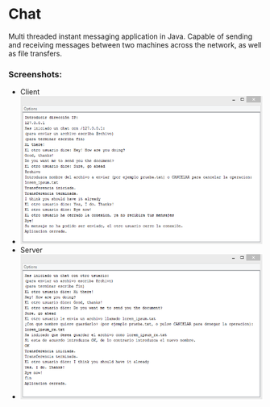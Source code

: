# Chat

Multi threaded instant messaging application in Java. Capable of sending and receiving messages between two machines across the network, as well as file transfers.

### Screenshots:
- Client
-   !["Client"](/chat/screenshots/chat_conversation_screenshot_client.png "Client")
- Server
-   !["Server"](/chat/screenshots/chat_conversation_screenshot_server.png "Server") 

